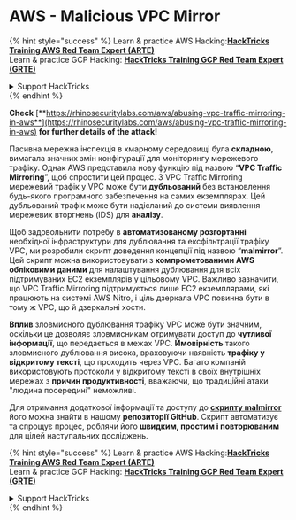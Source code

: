 # AWS - Malicious VPC Mirror

{% hint style="success" %}
Learn & practice AWS Hacking:<img src="../../../../.gitbook/assets/image (1).png" alt="" data-size="line">[**HackTricks Training AWS Red Team Expert (ARTE)**](https://training.hacktricks.xyz/courses/arte)<img src="../../../../.gitbook/assets/image (1).png" alt="" data-size="line">\
Learn & practice GCP Hacking: <img src="../../../../.gitbook/assets/image (2).png" alt="" data-size="line">[**HackTricks Training GCP Red Team Expert (GRTE)**<img src="../../../../.gitbook/assets/image (2).png" alt="" data-size="line">](https://training.hacktricks.xyz/courses/grte)

<details>

<summary>Support HackTricks</summary>

* Check the [**subscription plans**](https://github.com/sponsors/carlospolop)!
* **Join the** 💬 [**Discord group**](https://discord.gg/hRep4RUj7f) or the [**telegram group**](https://t.me/peass) or **follow** us on **Twitter** 🐦 [**@hacktricks\_live**](https://twitter.com/hacktricks\_live)**.**
* **Share hacking tricks by submitting PRs to the** [**HackTricks**](https://github.com/carlospolop/hacktricks) and [**HackTricks Cloud**](https://github.com/carlospolop/hacktricks-cloud) github repos.

</details>
{% endhint %}

**Check** [**https://rhinosecuritylabs.com/aws/abusing-vpc-traffic-mirroring-in-aws**](https://rhinosecuritylabs.com/aws/abusing-vpc-traffic-mirroring-in-aws) **for further details of the attack!**

Пасивна мережна інспекція в хмарному середовищі була **складною**, вимагала значних змін конфігурації для моніторингу мережевого трафіку. Однак AWS представила нову функцію під назвою “**VPC Traffic Mirroring**”, щоб спростити цей процес. З VPC Traffic Mirroring мережевий трафік у VPC може бути **дубльований** без встановлення будь-якого програмного забезпечення на самих екземплярах. Цей дубльований трафік може бути надісланий до системи виявлення мережевих вторгнень (IDS) для **аналізу**.

Щоб задовольнити потребу в **автоматизованому розгортанні** необхідної інфраструктури для дублювання та ексфільтрації трафіку VPC, ми розробили скрипт доведення концепції під назвою “**malmirror**”. Цей скрипт можна використовувати з **компрометованими AWS обліковими даними** для налаштування дублювання для всіх підтримуваних EC2 екземплярів у цільовому VPC. Важливо зазначити, що VPC Traffic Mirroring підтримується лише EC2 екземплярами, які працюють на системі AWS Nitro, і ціль дзеркала VPC повинна бути в тому ж VPC, що й дзеркальні хости.

**Вплив** зловмисного дублювання трафіку VPC може бути значним, оскільки це дозволяє зловмисникам отримувати доступ до **чутливої інформації**, що передається в межах VPC. **Ймовірність** такого зловмисного дублювання висока, враховуючи наявність **трафіку у відкритому тексті**, що проходить через VPC. Багато компаній використовують протоколи у відкритому тексті в своїх внутрішніх мережах з **причин продуктивності**, вважаючи, що традиційні атаки "людина посередині" неможливі.

Для отримання додаткової інформації та доступу до [**скрипту malmirror**](https://github.com/RhinoSecurityLabs/Cloud-Security-Research/tree/master/AWS/malmirror) його можна знайти в нашому **репозиторії GitHub**. Скрипт автоматизує та спрощує процес, роблячи його **швидким, простим і повторюваним** для цілей наступальних досліджень.

{% hint style="success" %}
Learn & practice AWS Hacking:<img src="../../../../.gitbook/assets/image (1).png" alt="" data-size="line">[**HackTricks Training AWS Red Team Expert (ARTE)**](https://training.hacktricks.xyz/courses/arte)<img src="../../../../.gitbook/assets/image (1).png" alt="" data-size="line">\
Learn & practice GCP Hacking: <img src="../../../../.gitbook/assets/image (2).png" alt="" data-size="line">[**HackTricks Training GCP Red Team Expert (GRTE)**<img src="../../../../.gitbook/assets/image (2).png" alt="" data-size="line">](https://training.hacktricks.xyz/courses/grte)

<details>

<summary>Support HackTricks</summary>

* Check the [**subscription plans**](https://github.com/sponsors/carlospolop)!
* **Join the** 💬 [**Discord group**](https://discord.gg/hRep4RUj7f) or the [**telegram group**](https://t.me/peass) or **follow** us on **Twitter** 🐦 [**@hacktricks\_live**](https://twitter.com/hacktricks\_live)**.**
* **Share hacking tricks by submitting PRs to the** [**HackTricks**](https://github.com/carlospolop/hacktricks) and [**HackTricks Cloud**](https://github.com/carlospolop/hacktricks-cloud) github repos.

</details>
{% endhint %}
